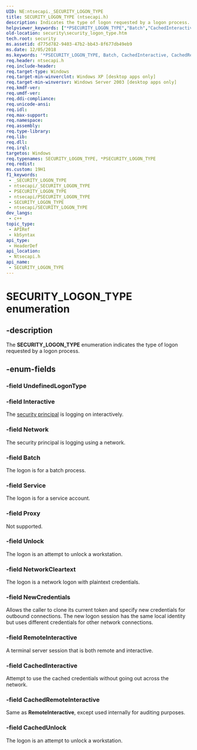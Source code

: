 ```yaml
---
UID: NE:ntsecapi._SECURITY_LOGON_TYPE
title: SECURITY_LOGON_TYPE (ntsecapi.h)
description: Indicates the type of logon requested by a logon process.
helpviewer_keywords: ["*PSECURITY_LOGON_TYPE","Batch","CachedInteractive","CachedRemoteInteractive","CachedUnlock","Interactive","Network","NetworkCleartext","NewCredentials","PSECURITY_LOGON_TYPE","PSECURITY_LOGON_TYPE enumeration pointer [Security]","Proxy","RemoteInteractive","SECURITY_LOGON_TYPE","SECURITY_LOGON_TYPE enumeration [Security]","Service","Unlock","_lsa_security_logon_type","ntsecapi/Batch","ntsecapi/CachedInteractive","ntsecapi/CachedRemoteInteractive","ntsecapi/CachedUnlock","ntsecapi/Interactive","ntsecapi/Network","ntsecapi/NetworkCleartext","ntsecapi/NewCredentials","ntsecapi/PSECURITY_LOGON_TYPE","ntsecapi/Proxy","ntsecapi/RemoteInteractive","ntsecapi/SECURITY_LOGON_TYPE","ntsecapi/Service","ntsecapi/Unlock","security.security_logon_type"]
old-location: security\security_logon_type.htm
tech.root: security
ms.assetid: d775d782-9403-47b2-bb43-8f677db49eb9
ms.date: 12/05/2018
ms.keywords: '*PSECURITY_LOGON_TYPE, Batch, CachedInteractive, CachedRemoteInteractive, CachedUnlock, Interactive, Network, NetworkCleartext, NewCredentials, PSECURITY_LOGON_TYPE, PSECURITY_LOGON_TYPE enumeration pointer [Security], Proxy, RemoteInteractive, SECURITY_LOGON_TYPE, SECURITY_LOGON_TYPE enumeration [Security], Service, Unlock, _lsa_security_logon_type, ntsecapi/Batch, ntsecapi/CachedInteractive, ntsecapi/CachedRemoteInteractive, ntsecapi/CachedUnlock, ntsecapi/Interactive, ntsecapi/Network, ntsecapi/NetworkCleartext, ntsecapi/NewCredentials, ntsecapi/PSECURITY_LOGON_TYPE, ntsecapi/Proxy, ntsecapi/RemoteInteractive, ntsecapi/SECURITY_LOGON_TYPE, ntsecapi/Service, ntsecapi/Unlock, security.security_logon_type'
req.header: ntsecapi.h
req.include-header: 
req.target-type: Windows
req.target-min-winverclnt: Windows XP [desktop apps only]
req.target-min-winversvr: Windows Server 2003 [desktop apps only]
req.kmdf-ver: 
req.umdf-ver: 
req.ddi-compliance: 
req.unicode-ansi: 
req.idl: 
req.max-support: 
req.namespace: 
req.assembly: 
req.type-library: 
req.lib: 
req.dll: 
req.irql: 
targetos: Windows
req.typenames: SECURITY_LOGON_TYPE, *PSECURITY_LOGON_TYPE
req.redist: 
ms.custom: 19H1
f1_keywords:
 - _SECURITY_LOGON_TYPE
 - ntsecapi/_SECURITY_LOGON_TYPE
 - PSECURITY_LOGON_TYPE
 - ntsecapi/PSECURITY_LOGON_TYPE
 - SECURITY_LOGON_TYPE
 - ntsecapi/SECURITY_LOGON_TYPE
dev_langs:
 - c++
topic_type:
 - APIRef
 - kbSyntax
api_type:
 - HeaderDef
api_location:
 - Ntsecapi.h
api_name:
 - SECURITY_LOGON_TYPE
---
```


# SECURITY_LOGON_TYPE enumeration


## -description

The <b>SECURITY_LOGON_TYPE</b> enumeration indicates the type of logon requested by a logon process.

## -enum-fields

### -field UndefinedLogonType

### -field Interactive

The <a href="https://docs.microsoft.com/windows/desktop/SecGloss/s-gly">security principal</a> is logging on interactively.

### -field Network

The security principal is logging using a network.

### -field Batch

The logon is for a batch process.

### -field Service

The logon is for a service account.

### -field Proxy

Not supported.

### -field Unlock

The logon is an attempt to unlock a workstation.

### -field NetworkCleartext

The logon is a network logon with plaintext credentials.

### -field NewCredentials

Allows the caller to clone its current token and specify new credentials for outbound connections. The new logon session has the same local identity but uses different credentials for other network connections.

### -field RemoteInteractive

A terminal server session that is both remote and interactive.

### -field CachedInteractive

Attempt to use the cached credentials without going out across the network.

### -field CachedRemoteInteractive

Same as <b>RemoteInteractive</b>, except used internally for auditing purposes.

### -field CachedUnlock

The logon is an attempt to unlock a workstation.

